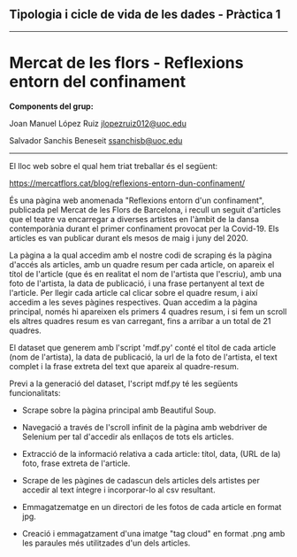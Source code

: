 ## **Tipologia i cicle de vida de les dades - Pràctica 1**

----
# **Mercat de les flors - Reflexions entorn del confinament**

**Components del grup:**

Joan Manuel López Ruiz <jlopezruiz012@uoc.edu>

Salvador Sanchis Beneseit <ssanchisb@uoc.edu> 

----

El lloc web sobre el qual hem triat treballar és el següent:

https://mercatflors.cat/blog/reflexions-entorn-dun-confinament/

És una pàgina web anomenada "Reflexions entorn d'un confinament", publicada pel 
Mercat de les Flors de Barcelona, i recull un seguit d'articles que el teatre 
va encarregar a diverses artistes en l'àmbit de la dansa contemporània
durant el primer confinament provocat per la 
Covid-19. Els articles es van publicar durant els mesos de maig i juny del 2020.

La pàgina a la qual accedim amb el nostre codi de scraping és la pàgina d'accés
als articles, amb un quadre resum per cada article, on apareix el títol de 
l'article (que és 
en realitat el nom de l'artista que l'escriu), amb una foto de l'artista, la 
data de publicació, i una frase pertanyent al text de l'article. Per llegir 
cada article cal clicar sobre el quadre resum, i així accedim a les seves
pàgines respectives. Quan accedim a la pàgina principal, només hi apareixen
els primers 4 quadres resum, i si fem un scroll els altres quadres resum es
van carregant, fins a arribar a un total de 21 quadres.

El dataset que generem amb l'script 'mdf.py' conté
el títol de cada article (nom de l'artista),
la data de publicació, la url de la foto de l'artista, el text complet i 
la frase extreta del text que apareix al quadre-resum.

Previ a la generació del dataset, l'script mdf.py té les següents funcionalitats:

* Scrape sobre la pàgina principal amb Beautiful Soup.

* Navegació a través de l'scroll infinit de la pàgina amb webdriver de Selenium
per tal d'accedir als enllaços de tots els articles.

* Extracció de la informació relativa a cada article: títol, data,
  (URL de la) foto, frase extreta de l'article.

* Scrape de les pàgines de cadascun dels articles dels artistes per accedir al text íntegre 
i incorporar-lo al csv resultant.

* Emmagatzematge en un directori de les fotos de cada article en format jpg.

* Creació i emmagatzament d'una imatge "tag cloud" en format .png amb les paraules més utilitzades
d'un dels articles.


